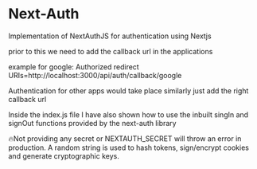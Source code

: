 # Next-Auth
Implementation of NextAuthJS  for authentication using Nextjs

prior to this we need to add the callback url in the applications

example for google:
Authorized redirect URIs=http://localhost:3000/api/auth/callback/google

Authentication for other apps would take place similarly just add the right callback url 

Inside the index.js file I have also shown how to use the inbuilt singIn and signOut functions provided by the next-auth library

🔥Not providing any secret or NEXTAUTH_SECRET will throw an error in production.
A random string is used to hash tokens, sign/encrypt cookies and generate cryptographic keys.
